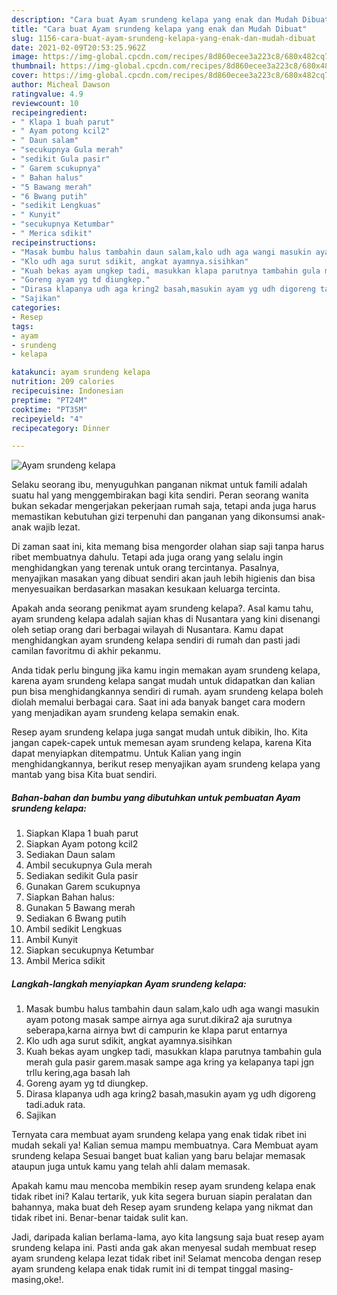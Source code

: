 ```yaml
---
description: "Cara buat Ayam srundeng kelapa yang enak dan Mudah Dibuat"
title: "Cara buat Ayam srundeng kelapa yang enak dan Mudah Dibuat"
slug: 1156-cara-buat-ayam-srundeng-kelapa-yang-enak-dan-mudah-dibuat
date: 2021-02-09T20:53:25.962Z
image: https://img-global.cpcdn.com/recipes/8d860ecee3a223c8/680x482cq70/ayam-srundeng-kelapa-foto-resep-utama.jpg
thumbnail: https://img-global.cpcdn.com/recipes/8d860ecee3a223c8/680x482cq70/ayam-srundeng-kelapa-foto-resep-utama.jpg
cover: https://img-global.cpcdn.com/recipes/8d860ecee3a223c8/680x482cq70/ayam-srundeng-kelapa-foto-resep-utama.jpg
author: Micheal Dawson
ratingvalue: 4.9
reviewcount: 10
recipeingredient:
- " Klapa 1 buah parut"
- " Ayam potong kcil2"
- " Daun salam"
- "secukupnya Gula merah"
- "sedikit Gula pasir"
- " Garem scukupnya"
- " Bahan halus"
- "5 Bawang merah"
- "6 Bwang putih"
- "sedikit Lengkuas"
- " Kunyit"
- "secukupnya Ketumbar"
- " Merica sdikit"
recipeinstructions:
- "Masak bumbu halus tambahin daun salam,kalo udh aga wangi masukin ayam potong masak sampe airnya aga surut.dikira2 aja surutnya seberapa,karna airnya bwt di campurin ke klapa parut entarnya"
- "Klo udh aga surut sdikit, angkat ayamnya.sisihkan"
- "Kuah bekas ayam ungkep tadi, masukkan klapa parutnya tambahin gula merah gula pasir garem.masak sampe aga kring ya kelapanya tapi jgn trllu kering,aga basah lah"
- "Goreng ayam yg td diungkep."
- "Dirasa klapanya udh aga kring2 basah,masukin ayam yg udh digoreng tadi.aduk rata."
- "Sajikan"
categories:
- Resep
tags:
- ayam
- srundeng
- kelapa

katakunci: ayam srundeng kelapa 
nutrition: 209 calories
recipecuisine: Indonesian
preptime: "PT24M"
cooktime: "PT35M"
recipeyield: "4"
recipecategory: Dinner

---
```



![Ayam srundeng kelapa](https://img-global.cpcdn.com/recipes/8d860ecee3a223c8/680x482cq70/ayam-srundeng-kelapa-foto-resep-utama.jpg)

Selaku seorang ibu, menyuguhkan panganan nikmat untuk famili adalah suatu hal yang menggembirakan bagi kita sendiri. Peran seorang  wanita bukan sekadar mengerjakan pekerjaan rumah saja, tetapi anda juga harus memastikan kebutuhan gizi terpenuhi dan panganan yang dikonsumsi anak-anak wajib lezat.

Di zaman  saat ini, kita memang bisa mengorder olahan siap saji tanpa harus ribet membuatnya dahulu. Tetapi ada juga orang yang selalu ingin menghidangkan yang terenak untuk orang tercintanya. Pasalnya, menyajikan masakan yang dibuat sendiri akan jauh lebih higienis dan bisa menyesuaikan berdasarkan masakan kesukaan keluarga tercinta. 



Apakah anda seorang penikmat ayam srundeng kelapa?. Asal kamu tahu, ayam srundeng kelapa adalah sajian khas di Nusantara yang kini disenangi oleh setiap orang dari berbagai wilayah di Nusantara. Kamu dapat menghidangkan ayam srundeng kelapa sendiri di rumah dan pasti jadi camilan favoritmu di akhir pekanmu.

Anda tidak perlu bingung jika kamu ingin memakan ayam srundeng kelapa, karena ayam srundeng kelapa sangat mudah untuk didapatkan dan kalian pun bisa menghidangkannya sendiri di rumah. ayam srundeng kelapa boleh diolah memalui berbagai cara. Saat ini ada banyak banget cara modern yang menjadikan ayam srundeng kelapa semakin enak.

Resep ayam srundeng kelapa juga sangat mudah untuk dibikin, lho. Kita jangan capek-capek untuk memesan ayam srundeng kelapa, karena Kita dapat menyiapkan ditempatmu. Untuk Kalian yang ingin menghidangkannya, berikut resep menyajikan ayam srundeng kelapa yang mantab yang bisa Kita buat sendiri.

<!--inarticleads1-->

##### Bahan-bahan dan bumbu yang dibutuhkan untuk pembuatan Ayam srundeng kelapa:

1. Siapkan  Klapa 1 buah parut
1. Siapkan  Ayam potong kcil2
1. Sediakan  Daun salam
1. Ambil secukupnya Gula merah
1. Sediakan sedikit Gula pasir
1. Gunakan  Garem scukupnya
1. Siapkan  Bahan halus:
1. Gunakan 5 Bawang merah
1. Sediakan 6 Bwang putih
1. Ambil sedikit Lengkuas
1. Ambil  Kunyit
1. Siapkan secukupnya Ketumbar
1. Ambil  Merica sdikit




<!--inarticleads2-->

##### Langkah-langkah menyiapkan Ayam srundeng kelapa:

1. Masak bumbu halus tambahin daun salam,kalo udh aga wangi masukin ayam potong masak sampe airnya aga surut.dikira2 aja surutnya seberapa,karna airnya bwt di campurin ke klapa parut entarnya
1. Klo udh aga surut sdikit, angkat ayamnya.sisihkan
1. Kuah bekas ayam ungkep tadi, masukkan klapa parutnya tambahin gula merah gula pasir garem.masak sampe aga kring ya kelapanya tapi jgn trllu kering,aga basah lah
1. Goreng ayam yg td diungkep.
1. Dirasa klapanya udh aga kring2 basah,masukin ayam yg udh digoreng tadi.aduk rata.
1. Sajikan




Ternyata cara membuat ayam srundeng kelapa yang enak tidak ribet ini mudah sekali ya! Kalian semua mampu membuatnya. Cara Membuat ayam srundeng kelapa Sesuai banget buat kalian yang baru belajar memasak ataupun juga untuk kamu yang telah ahli dalam memasak.

Apakah kamu mau mencoba membikin resep ayam srundeng kelapa enak tidak ribet ini? Kalau tertarik, yuk kita segera buruan siapin peralatan dan bahannya, maka buat deh Resep ayam srundeng kelapa yang nikmat dan tidak ribet ini. Benar-benar taidak sulit kan. 

Jadi, daripada kalian berlama-lama, ayo kita langsung saja buat resep ayam srundeng kelapa ini. Pasti anda gak akan menyesal sudah membuat resep ayam srundeng kelapa lezat tidak ribet ini! Selamat mencoba dengan resep ayam srundeng kelapa enak tidak rumit ini di tempat tinggal masing-masing,oke!.

